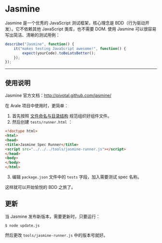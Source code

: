 
# Jasmine

Jasmine 是一个优秀的 JavaScript 测试框架，核心理念是 BDD（行为驱动开发）。它不依赖其他
JavaScript 类库，也不需要 DOM. 使用 Jasmine 可以很容易写出简洁、清晰的测试用例：

```js
describe("Jasmine", function() {
    it("makes testing JavaScript awesome!", function() {
        expect(yourCode).toBeLotsBetter();
    });
});
```

---


## 使用说明

Jasmine 官方文档：http://pivotal.github.com/jasmine/

在 Arale 项目中使用时，更简单：

1. 首先按照 [文件命名与目录结构](https://github.com/alipay/arale/wiki/文件命名与目录结构) 规范组织好组件文件。
2. 然后创建 `tests/runner.html` ：
```html
<!doctype html>
<html>
<head>
<title>Jasmine Spec Runner</title>
<script src="../../../tools/jasmine-runner.js"></script>
</head>
<body>
</body>
</html>
```
3. 编辑 `package.json` 文件中的 `tests` 字段，加入需要测试 spec 名称。

这样就可以开始愉悦的 BDD 之旅了。


## 更新

当 Jasmine 发布新版本，需要更新时，只要运行：

```
$ node update.js
```

然后更改 `tools/jasmine-runner.js` 中的版本号就好。
